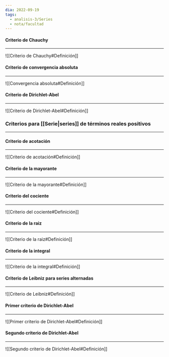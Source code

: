 ```yaml
---
dia: 2022-09-19
tags:
  - analisis-3/Series
  - nota/facultad
---
```

#### Criterio de Chauchy
---
![[Criterio de Chauchy#Definición]]


#### Criterio de convergencia absoluta
---
![[Convergencia absoluta#Definición]]


#### Criterio de Dirichlet-Abel
---
![[Criterio de Dirichlet-Abel#Definición]]


### Criterios para [[Serie|series]] de términos reales positivos
---

#### Criterio de acotación
---
![[Criterio de acotación#Definición]]


#### Criterio de la mayorante
---
![[Criterio de la mayorante#Definición]]


#### Criterio del cociente
---
![[Criterio del cociente#Definición]]


#### Criterio de la raiz
---
![[Criterio de la raiz#Definición]]


#### Criterio de la integral
---
![[Criterio de la integral#Definición]]


#### Criterio de Leibniz para series alternadas
---
![[Criterio de Leibniz#Definición]]


#### Primer criterio de Dirichlet-Abel
---
![[Primer criterio de Dirichlet-Abel#Definición]]


#### Segundo criterio de Dirichlet-Abel
---
![[Segundo criterio de Dirichlet-Abel#Definición]]